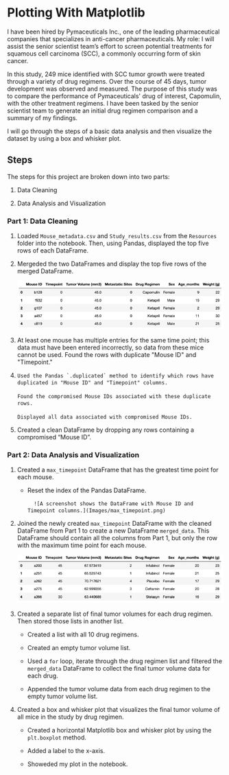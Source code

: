 # Plotting With Matplotlib

I have been hired by Pymaceuticals Inc., one of the leading pharmaceutical companies that specializes in anti-cancer pharmaceuticals. My role: I will assist the senior scientist team’s effort to screen potential treatments for squamous cell carcinoma (SCC), a commonly occurring form of skin cancer.

In this study, 249 mice identified with SCC tumor growth were treated through a variety of drug regimens. Over the course of 45 days, tumor development was observed and measured. The purpose of this study was to compare the performance of Pymaceuticals' drug of interest, Capomulin, with the other treatment regimens. I have been tasked by the senior scientist team to generate an initial drug regimen comparison and a summary of my findings. 

I will go through the steps of a basic data analysis and then visualize the dataset by using a box and whisker plot. 

## Steps

The steps for this project are broken down into two parts: 

1. Data Cleaning 

2. Data Analysis and Visualization 

### Part 1: Data Cleaning
     
1. Loaded `Mouse_metadata.csv` and `Study_results.csv` from the `Resources` folder into the notebook. Then, using Pandas, displayed the top five rows of each DataFrame. 

2. Mergeded the two DataFrames and display the top five rows of the merged DataFrame.

    ![A screenshot shows a DataFrame with columns from both the mouse DataFrame and the study DataFrame.](Images/merged_dataframe.png)

3. At least one mouse has multiple entries for the same time point; this data must have been entered incorrectly, so data from these mice cannot be used. Found the rows with duplicate "Mouse ID" and "Timepoint." 
4. 
       Used the Pandas `.duplicated` method to identify which rows have duplicated in "Mouse ID" and "Timepoint" columns. 
      
       Found the compromised Mouse IDs associated with these duplicate rows.

       Displayed all data associated with compromised Mouse IDs.

4. Created a clean DataFrame by dropping any rows containing a compromised “Mouse ID”. 
      
     

### Part 2: Data Analysis and Visualization

1. Created a `max_timepoint` DataFrame that has the greatest time point for each mouse.

    
    * Reset the index of the Pandas DataFrame. 

     
            ![A screenshot shows the DataFrame with Mouse ID and Timepoint columns.](Images/max_timepoint.png)
    
2. Joined the newly created `max_timepoint` DataFrame with the cleaned DataFrame from Part 1 to create a new DataFrame `merged_data`. This DataFrame should contain all the columns from Part 1, but only the row with the maximum time point for each mouse.

      ![A screenshot shows the DataFrame with only rows with the maximum time point for each mouse.](Images/max_timepoint_data.png)
      
3. Created a separate list of final tumor volumes for each drug regimen. Then stored those lists in another list. 

    * Created a list with all 10 drug regimens.

    * Created an empty tumor volume list.
    
    * Used a `for` loop, iterate through the drug regimen list and filtered the `merged_data` DataFrame to collect the final tumor volume data for each drug. 


    * Appended the tumor volume data from each drug regimen to the empty tumor volume list.
        
4. Created a box and whisker plot that visualizes the final tumor volume of all mice in the study by drug regimen.

    * Created a horizontal Matplotlib box and whisker plot by using the `plt.boxplot` method. 


    * Added a label to the x-axis. 
    
    * Showeded my plot in the notebook.








